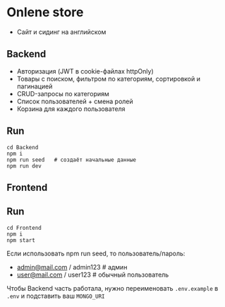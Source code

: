 # Onlene store

- Сайт и сидинг на английском

## Backend

- Авторизация (JWT в cookie-файлах httpOnly)
- Товары с поиском, фильтром по категориям, сортировкой и пагинацией
- CRUD-запросы по категориям
- Список пользователей + смена ролей
- Корзина для каждого пользователя

## Run
```
cd Backend
npm i
npm run seed   # создаёт начальные данные
npm run dev
```

## Frontend

## Run
```
cd Frontend
npm i
npm start
```

Если использовать npm run seed, то пользователь/пароль:
- admin@mail.com / admin123 # админ
- user@mail.com  / user123 # обычный пользователь

Чтобы Backend часть работала, нужно переименовать `.env.example` в `.env` и подставить ваш `MONGO_URI`